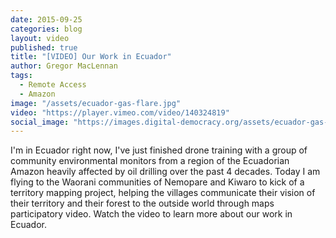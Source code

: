 ```yaml
---
date: 2015-09-25
categories: blog
layout: video
published: true
title: "[VIDEO] Our Work in Ecuador"
author: Gregor MacLennan
tags:
  - Remote Access
  - Amazon
image: "/assets/ecuador-gas-flare.jpg"
video: "https://player.vimeo.com/video/140324819"
social_image: "https://images.digital-democracy.org/assets/ecuador-gas-flare.jpg"
---
```

I'm in Ecuador right now, I've just finished drone training with a group of community environmental monitors from a region of the Ecuadorian Amazon heavily affected by oil drilling over the past 4 decades. Today I am flying to the Waorani communities of Nemopare and Kiwaro to kick of a territory mapping project, helping the villages communicate their vision of their territory and their forest to the outside world through maps participatory video. <a class="play-link">Watch the video</a> to learn more about our work in Ecuador.
